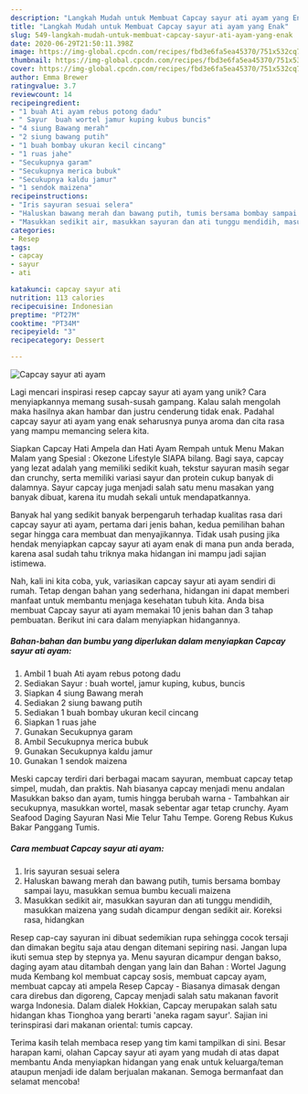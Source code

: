```yaml
---
description: "Langkah Mudah untuk Membuat Capcay sayur ati ayam yang Enak"
title: "Langkah Mudah untuk Membuat Capcay sayur ati ayam yang Enak"
slug: 549-langkah-mudah-untuk-membuat-capcay-sayur-ati-ayam-yang-enak
date: 2020-06-29T21:50:11.398Z
image: https://img-global.cpcdn.com/recipes/fbd3e6fa5ea45370/751x532cq70/capcay-sayur-ati-ayam-foto-resep-utama.jpg
thumbnail: https://img-global.cpcdn.com/recipes/fbd3e6fa5ea45370/751x532cq70/capcay-sayur-ati-ayam-foto-resep-utama.jpg
cover: https://img-global.cpcdn.com/recipes/fbd3e6fa5ea45370/751x532cq70/capcay-sayur-ati-ayam-foto-resep-utama.jpg
author: Emma Brewer
ratingvalue: 3.7
reviewcount: 14
recipeingredient:
- "1 buah Ati ayam rebus potong dadu"
- " Sayur  buah wortel jamur kuping kubus buncis"
- "4 siung Bawang merah"
- "2 siung bawang putih"
- "1 buah bombay ukuran kecil cincang"
- "1 ruas jahe"
- "Secukupnya garam"
- "Secukupnya merica bubuk"
- "Secukupnya kaldu jamur"
- "1 sendok maizena"
recipeinstructions:
- "Iris sayuran sesuai selera"
- "Haluskan bawang merah dan bawang putih, tumis bersama bombay sampai layu, masukkan semua bumbu kecuali maizena"
- "Masukkan sedikit air, masukkan sayuran dan ati tunggu mendidih, masukkan maizena yang sudah dicampur dengan sedikit air. Koreksi rasa, hidangkan"
categories:
- Resep
tags:
- capcay
- sayur
- ati

katakunci: capcay sayur ati 
nutrition: 113 calories
recipecuisine: Indonesian
preptime: "PT27M"
cooktime: "PT34M"
recipeyield: "3"
recipecategory: Dessert

---
```



![Capcay sayur ati ayam](https://img-global.cpcdn.com/recipes/fbd3e6fa5ea45370/751x532cq70/capcay-sayur-ati-ayam-foto-resep-utama.jpg)

Lagi mencari inspirasi resep capcay sayur ati ayam yang unik? Cara menyiapkannya memang susah-susah gampang. Kalau salah mengolah maka hasilnya akan hambar dan justru cenderung tidak enak. Padahal capcay sayur ati ayam yang enak seharusnya punya aroma dan cita rasa yang mampu memancing selera kita.

Siapkan Capcay Hati Ampela dan Hati Ayam Rempah untuk Menu Makan Malam yang Spesial : Okezone Lifestyle SIAPA bilang. Bagi saya, capcay yang lezat adalah yang memiliki sedikit kuah, tekstur sayuran masih segar dan crunchy, serta memiliki variasi sayur dan protein cukup banyak di dalamnya. Sayur capcay juga menjadi salah satu menu masakan yang banyak dibuat, karena itu mudah sekali untuk mendapatkannya.

Banyak hal yang sedikit banyak berpengaruh terhadap kualitas rasa dari capcay sayur ati ayam, pertama dari jenis bahan, kedua pemilihan bahan segar hingga cara membuat dan menyajikannya. Tidak usah pusing jika hendak menyiapkan capcay sayur ati ayam enak di mana pun anda berada, karena asal sudah tahu triknya maka hidangan ini mampu jadi sajian istimewa.


Nah, kali ini kita coba, yuk, variasikan capcay sayur ati ayam sendiri di rumah. Tetap dengan bahan yang sederhana, hidangan ini dapat memberi manfaat untuk membantu menjaga kesehatan tubuh kita. Anda bisa membuat Capcay sayur ati ayam memakai 10 jenis bahan dan 3 tahap pembuatan. Berikut ini cara dalam menyiapkan hidangannya.

<!--inarticleads1-->

##### Bahan-bahan dan bumbu yang diperlukan dalam menyiapkan Capcay sayur ati ayam:

1. Ambil 1 buah Ati ayam rebus potong dadu
1. Sediakan  Sayur : buah wortel, jamur kuping, kubus, buncis
1. Siapkan 4 siung Bawang merah
1. Sediakan 2 siung bawang putih
1. Sediakan 1 buah bombay ukuran kecil cincang
1. Siapkan 1 ruas jahe
1. Gunakan Secukupnya garam
1. Ambil Secukupnya merica bubuk
1. Gunakan Secukupnya kaldu jamur
1. Gunakan 1 sendok maizena


Meski capcay terdiri dari berbagai macam sayuran, membuat capcay tetap simpel, mudah, dan praktis. Nah biasanya capcay menjadi menu andalan Masukkan bakso dan ayam, tumis hingga berubah warna - Tambahkan air secukupnya, masukkan wortel, masak sebentar agar tetap crunchy. Ayam Seafood Daging Sayuran Nasi Mie Telur Tahu Tempe. Goreng Rebus Kukus Bakar Panggang Tumis. 

<!--inarticleads2-->

##### Cara membuat Capcay sayur ati ayam:

1. Iris sayuran sesuai selera
1. Haluskan bawang merah dan bawang putih, tumis bersama bombay sampai layu, masukkan semua bumbu kecuali maizena
1. Masukkan sedikit air, masukkan sayuran dan ati tunggu mendidih, masukkan maizena yang sudah dicampur dengan sedikit air. Koreksi rasa, hidangkan


Resep cap-cay sayuran ini dibuat sedemikian rupa sehingga cocok tersaji dan dimakan begitu saja atau dengan ditemani sepiring nasi. Jangan lupa ikuti semua step by stepnya ya. Menu sayuran dicampur dengan bakso, daging ayam atau ditambah dengan yang lain dan Bahan : Wortel Jagung muda Kembang kol membuat capcay sosis, membuat capcay ayam, membuat capcay ati ampela Resep Capcay - Biasanya dimasak dengan cara direbus dan digoreng, Capcay menjadi salah satu makanan favorit warga Indonesia. Dalam dialek Hokkian, Capcay merupakan salah satu hidangan khas Tionghoa yang berarti &#39;aneka ragam sayur&#39;. Sajian ini terinspirasi dari makanan oriental: tumis capcay. 

Terima kasih telah membaca resep yang tim kami tampilkan di sini. Besar harapan kami, olahan Capcay sayur ati ayam yang mudah di atas dapat membantu Anda menyiapkan hidangan yang enak untuk keluarga/teman ataupun menjadi ide dalam berjualan makanan. Semoga bermanfaat dan selamat mencoba!
